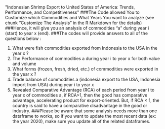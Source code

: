 "Indonesian Shrimp Export to United States of America: Trends, Performance, and Competitiveness"
###The Code allowed You to Customize which Commodities and What Years You want to analyze (see chunk “Customize The Analysis” in the R Markdown for the details)
###Hence, it will give you an analysis of commodities “a” during year i (start) to year x (end).
###The codes will provide answers to all of the questions below :
1.	What were fish commodities exported from Indonesia to the USA in the year x ?
2.	The Performance of commodities a during year i to year x for both value and volume
3.	What forms (frozen, fresh, dried, etc.) of commodities were exported in the year x ?
4.	Trade balance of commodities a (indonesia export to the USA, Indonesia import from USA) during year i to year x
5.	Revealed Comparative Advantage (RCA) of each period from year i to year x of commodities a, if RCA>1, then the good has comparative advantage, accelerating product for export-oriented. But, if RCA < 1, the country is said to have a comparative disadvantage in the good or industry.
###Please be aware that some analysis needs more than one dataframe to works, so if you want to update the most recent data (ex: the year 2020), make sure you update all of the related dataframes.

